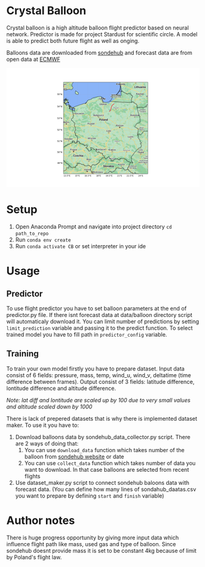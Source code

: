 # Crystal Balloon

Crystal balloon is a high altitude balloon flight predictor based on neural network. Predictor is made for project Stardust for scientific circle. A model is able to predict both future flight as well as onging.

Balloons data are downloaded from [sondehub](https://sondehub.org) and forecast data are from open data at [ECMWF](https://www.ecmwf.int)

![2023-03-25 prediction of h1200 baloon](2023-03-25_prediction.png)

# Setup 

1. Open Anaconda Prompt and navigate into project directory `cd path_to_repo`
2. Run `conda env create`
3. Run `conda activate CB` or set interpreter in your ide

# Usage

## Predictor

To use flight predictor you have to set balloon parameters at the end of predictor.py file. If there isnt forecast data at data/balloon directory script will automaticaly download it. You can limit number of predictions by setting `limit_prediction` variable and passing it to the predict function. To select trained model you have to fill path in `predictor_config` variable.

## Training

To train your own model firstly you have to prepare dataset. Input data consist of 6 fields: pressure, mass, temp, wind_u, wind_v, deltatime (time difference between frames). Output consist of 3 fields: latitude difference, lontitude difference and altitude difference.

*Note: lat diff and lontitude are scaled up by 100 due to very small values and altitude scaled down by 1000*

There is lack of prepered datasets that is why there is implemented dataset maker. To use it you have to:

1. Download balloons data by sondehub_data_collector.py script. There are 2 ways of doing that: 
    1. You can use `download_data` function which takes number of the balloon from [sondehub website](https://sondehub.org) or date
    2. You can use `collect_data` function which takes number of data you want to download. In that case balloons are selected from recent flights
2. Use dataset_maker.py script to connect sondehub baloons data with forecast data. (You can define how many lines of sondahub_daatas.csv you want to prepare by defining `start` and `finish` variable)

# Author notes

There is huge progress opportunity by giving more input data which influence flight path like mass, used gas and type of balloon. Since sondehub doesnt provide mass it is set to be constant 4kg because of limit by Poland's flight law.
